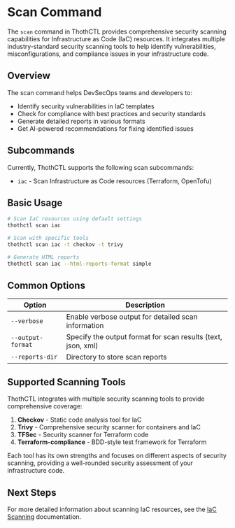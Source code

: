 # Scan Command

The `scan` command in ThothCTL provides comprehensive security scanning capabilities for Infrastructure as Code (IaC) resources. It integrates multiple industry-standard security scanning tools to help identify vulnerabilities, misconfigurations, and compliance issues in your infrastructure code.

## Overview

The scan command helps DevSecOps teams and developers to:

- Identify security vulnerabilities in IaC templates
- Check for compliance with best practices and security standards
- Generate detailed reports in various formats
- Get AI-powered recommendations for fixing identified issues

## Subcommands

Currently, ThothCTL supports the following scan subcommands:

- `iac` - Scan Infrastructure as Code resources (Terraform, OpenTofu)

## Basic Usage

```bash
# Scan IaC resources using default settings
thothctl scan iac

# Scan with specific tools
thothctl scan iac -t checkov -t trivy

# Generate HTML reports
thothctl scan iac --html-reports-format simple
```

## Common Options

| Option | Description |
|--------|-------------|
| `--verbose` | Enable verbose output for detailed scan information |
| `--output-format` | Specify the output format for scan results (text, json, xml) |
| `--reports-dir` | Directory to store scan reports |

## Supported Scanning Tools

ThothCTL integrates with multiple security scanning tools to provide comprehensive coverage:

1. **Checkov** - Static code analysis tool for IaC
2. **Trivy** - Comprehensive security scanner for containers and IaC
3. **TFSec** - Security scanner for Terraform code
4. **Terraform-compliance** - BDD-style test framework for Terraform

Each tool has its own strengths and focuses on different aspects of security scanning, providing a well-rounded security assessment of your infrastructure code.

## Next Steps

For more detailed information about scanning IaC resources, see the [IaC Scanning](scan_iac.md) documentation.
